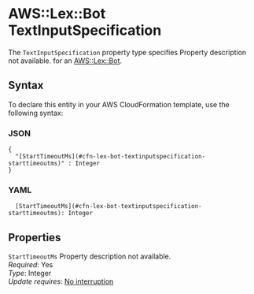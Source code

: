 # AWS::Lex::Bot TextInputSpecification<a name="aws-properties-lex-bot-textinputspecification"></a>

<a name="aws-properties-lex-bot-textinputspecification-description"></a>The `TextInputSpecification` property type specifies Property description not available\. for an [AWS::Lex::Bot](aws-resource-lex-bot.md)\.

## Syntax<a name="aws-properties-lex-bot-textinputspecification-syntax"></a>

To declare this entity in your AWS CloudFormation template, use the following syntax:

### JSON<a name="aws-properties-lex-bot-textinputspecification-syntax.json"></a>

```
{
  "[StartTimeoutMs](#cfn-lex-bot-textinputspecification-starttimeoutms)" : Integer
}
```

### YAML<a name="aws-properties-lex-bot-textinputspecification-syntax.yaml"></a>

```
  [StartTimeoutMs](#cfn-lex-bot-textinputspecification-starttimeoutms): Integer
```

## Properties<a name="aws-properties-lex-bot-textinputspecification-properties"></a>

`StartTimeoutMs`  <a name="cfn-lex-bot-textinputspecification-starttimeoutms"></a>
Property description not available\.  
*Required*: Yes  
*Type*: Integer  
*Update requires*: [No interruption](https://docs.aws.amazon.com/AWSCloudFormation/latest/UserGuide/using-cfn-updating-stacks-update-behaviors.html#update-no-interrupt)